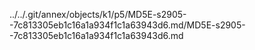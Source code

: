 ../../.git/annex/objects/k1/p5/MD5E-s2905--7c813305eb1c16a1a934f1c1a63943d6.md/MD5E-s2905--7c813305eb1c16a1a934f1c1a63943d6.md